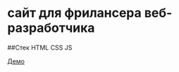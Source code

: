 # сайт для фрилансера веб-разработчика

##Стек
HTML
CSS
JS

[Демо](https://nestluu.github.io/freelancer-portfolio/)
